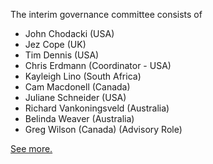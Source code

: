 The interim governance committee consists of

- John Chodacki (USA)
- Jez Cope (UK)
- Tim Dennis (USA)
- Chris Erdmann (Coordinator - USA)
- Kayleigh Lino (South Africa)
- Cam Macdonell (Canada)
- Juliane Schneider (USA)
- Richard Vankoningsveld (Australia)
- Belinda Weaver (Australia)
- Greg Wilson (Canada) (Advisory Role)

[See more.](http://librarycarpentry.org/#team)
